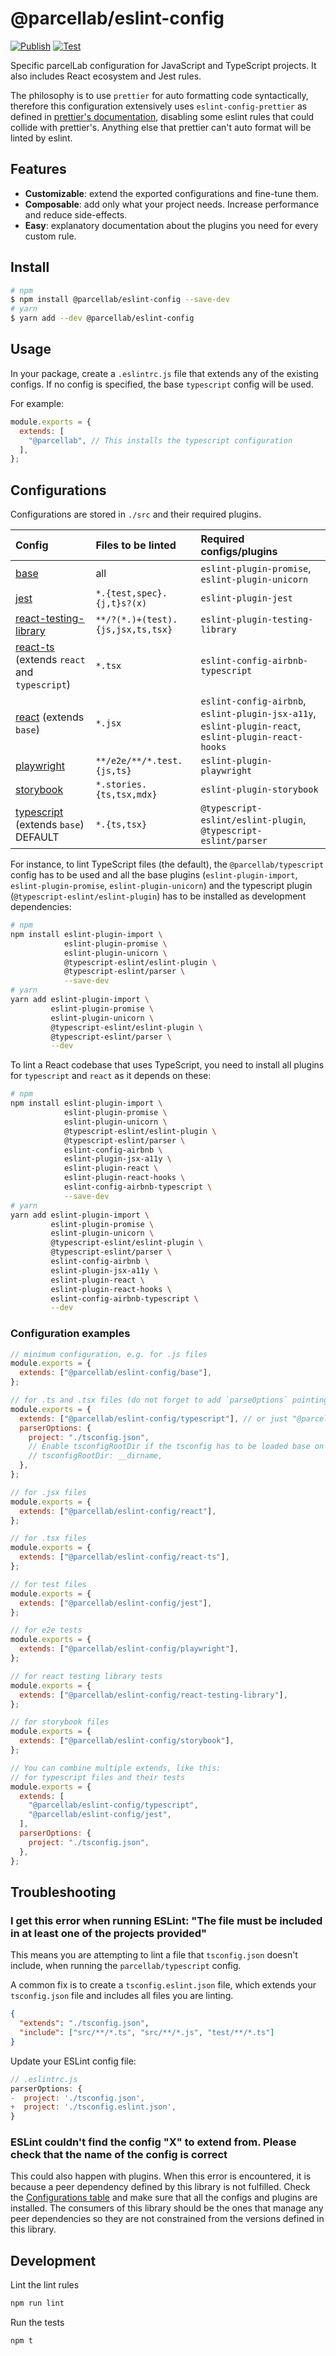 # @parcellab/eslint-config

[![Publish](https://github.com/parcelLab/eslint-config/actions/workflows/publish.yaml/badge.svg)](https://github.com/parcelLab/eslint-config/actions/workflows/publish.yaml) [![Test](https://github.com/parcelLab/eslint-config/actions/workflows/test.yaml/badge.svg)](https://github.com/parcelLab/eslint-config/actions/workflows/test.yaml)

Specific parcelLab configuration for JavaScript and TypeScript projects. It also includes React ecosystem and Jest rules.

The philosophy is to use `prettier` for auto formatting code syntactically, therefore this configuration extensively uses `eslint-config-prettier` as defined in [prettier's documentation](https://prettier.io/docs/en/integrating-with-linters.html), disabling some eslint rules that could collide with prettier's. Anything else that prettier can't auto format will be linted by eslint.

## Features

- **Customizable**: extend the exported configurations and fine-tune them.
- **Composable**: add only what your project needs. Increase performance and reduce side-effects.
- **Easy**: explanatory documentation about the plugins you need for every custom rule.

## Install

```sh
# npm
$ npm install @parcellab/eslint-config --save-dev
# yarn
$ yarn add --dev @parcellab/eslint-config
```

## Usage

In your package, create a `.eslintrc.js` file that extends any of the existing configs.
If no config is specified, the base `typescript` config will be used.

For example:

```js
module.exports = {
  extends: [
    "@parcellab", // This installs the typescript configuration
  ],
};
```

## Configurations

Configurations are stored in `./src` and their required plugins.

| Config                                                        | Files to be linted                | Required configs/plugins                                                                             |
| :------------------------------------------------------------ | :-------------------------------- | :--------------------------------------------------------------------------------------------------- |
| [base](./src/base.js)                                         | all                               | `eslint-plugin-promise`, `eslint-plugin-unicorn`                                                     |
| [jest](./src/jest.js)                                         | `*.{test,spec}.{j,t}s?(x)`        | `eslint-plugin-jest`                                                                                 |
| [react-testing-library](./src/react-testing-library.js)       | `**/?(*.)+(test).{js,jsx,ts,tsx}` | `eslint-plugin-testing-library`                                                                      |
| [react-ts](./src/react.js) (extends `react` and `typescript`) | `*.tsx`                           | `eslint-config-airbnb-typescript`                                                                    |
| [react](./src/react.js) (extends `base`)                      | `*.jsx`                           | `eslint-config-airbnb`, `eslint-plugin-jsx-a11y`, `eslint-plugin-react`, `eslint-plugin-react-hooks` |
| [playwright](./src/playwright.js)                             | `**/e2e/**/*.test.{js,ts}`        | `eslint-plugin-playwright`                                                                           |
| [storybook](./src/storybook.js)                               | `*.stories.{ts,tsx,mdx}`          | `eslint-plugin-storybook`                                                                            |
| [typescript](./src/typescript.js) (extends `base`) DEFAULT    | `*.{ts,tsx}`                      | `@typescript-eslint/eslint-plugin`, `@typescript-eslint/parser`                                      |

For instance, to lint TypeScript files (the default), the `@parcellab/typescript` config has to be used
and all the base plugins (`eslint-plugin-import`, `eslint-plugin-promise`, `eslint-plugin-unicorn`)
and the typescript plugin (`@typescript-eslint/eslint-plugin`) has to be installed as development dependencies:

```sh
# npm
npm install eslint-plugin-import \
            eslint-plugin-promise \
            eslint-plugin-unicorn \
            @typescript-eslint/eslint-plugin \
            @typescript-eslint/parser \
            --save-dev
# yarn
yarn add eslint-plugin-import \
         eslint-plugin-promise \
         eslint-plugin-unicorn \
         @typescript-eslint/eslint-plugin \
         @typescript-eslint/parser \
         --dev
```

To lint a React codebase that uses TypeScript, you need to install all plugins for
`typescript` and `react` as it depends on these:

```sh
# npm
npm install eslint-plugin-import \
            eslint-plugin-promise \
            eslint-plugin-unicorn \
            @typescript-eslint/eslint-plugin \
            @typescript-eslint/parser \
            eslint-config-airbnb \
            eslint-plugin-jsx-a11y \
            eslint-plugin-react \
            eslint-plugin-react-hooks \
            eslint-config-airbnb-typescript \
            --save-dev
# yarn
yarn add eslint-plugin-import \
         eslint-plugin-promise \
         eslint-plugin-unicorn \
         @typescript-eslint/eslint-plugin \
         @typescript-eslint/parser \
         eslint-config-airbnb \
         eslint-plugin-jsx-a11y \
         eslint-plugin-react \
         eslint-plugin-react-hooks \
         eslint-config-airbnb-typescript \
         --dev
```

### Configuration examples

```js
// minimum configuration, e.g. for .js files
module.exports = {
  extends: ["@parcellab/eslint-config/base"],
};
```

```js
// for .ts and .tsx files (do not forget to add `parseOptions` pointing to the tsconfig file)
module.exports = {
  extends: ["@parcellab/eslint-config/typescript"], // or just "@parcellab"
  parserOptions: {
    project: "./tsconfig.json",
    // Enable tsconfigRootDir if the tsconfig has to be loaded base on folder (e.g. monorepo)
    // tsconfigRootDir: __dirname,
  },
};
```

```js
// for .jsx files
module.exports = {
  extends: ["@parcellab/eslint-config/react"],
};
```

```js
// for .tsx files
module.exports = {
  extends: ["@parcellab/eslint-config/react-ts"],
};
```

```js
// for test files
module.exports = {
  extends: ["@parcellab/eslint-config/jest"],
};
```

```js
// for e2e tests
module.exports = {
  extends: ["@parcellab/eslint-config/playwright"],
};
```

```js
// for react testing library tests
module.exports = {
  extends: ["@parcellab/eslint-config/react-testing-library"],
};
```

```js
// for storybook files
module.exports = {
  extends: ["@parcellab/eslint-config/storybook"],
};
```

```js
// You can combine multiple extends, like this:
// for typescript files and their tests
module.exports = {
  extends: [
    "@parcellab/eslint-config/typescript",
    "@parcellab/eslint-config/jest",
  ],
  parserOptions: {
    project: "./tsconfig.json",
  },
};
```

## Troubleshooting

### I get this error when running ESLint: "The file must be included in at least one of the projects provided"

This means you are attempting to lint a file that `tsconfig.json` doesn't include, when running
the `parcellab/typescript` config.

A common fix is to create a `tsconfig.eslint.json` file, which extends your `tsconfig.json` file and includes all files you are linting.

```json
{
  "extends": "./tsconfig.json",
  "include": ["src/**/*.ts", "src/**/*.js", "test/**/*.ts"]
}
```

Update your ESLint config file:

```js
// .eslintrc.js
parserOptions: {
-  project: './tsconfig.json',
+  project: './tsconfig.eslint.json',
}
```

### ESLint couldn't find the config "X" to extend from. Please check that the name of the config is correct

This could also happen with plugins. When this error is encountered, it is because
a peer dependency defined by this library is not fulfilled. Check the [Configurations table](#configurations) and make sure that all the configs and plugins are installed. The consumers of this library should be the ones that manage
any peer dependencies so they are not constrained from the versions defined in this library.

## Development

Lint the lint rules

```sh
npm run lint
```

Run the tests

```sh
npm t
```
